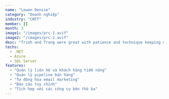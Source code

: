 ```yaml
---
name: "Lowan Denise"
category: "Doanh nghiệp"
industry: "CNTT"
member: []
month: 3
image1: "/images/prc-1.avif"
image2: "/images/prc-2.avif"
desc: "Trinh and Trang were great with patience and technique keeping me comfortable . Their instructor is awesome. I had a a dog attack a few years ago and felt insecure with scars ,with their lip shading and other special treatment I can no longer see them. 🥲 I am so happy I cry tears of joy. Thank you ladies ❣️🫶"
techs:
  - .NET
  - Azure
  - SQL Server
features:
  - "Quản lý liên hệ và khách hàng tiềm năng"
  - "Quản lý pipeline bán hàng"
  - "Tự động hóa email marketing"
  - "Báo cáo tùy chỉnh"
  - "Tích hợp với các công cụ bên thứ ba"
---
```

